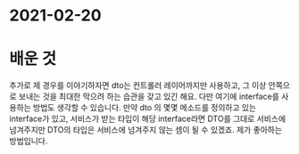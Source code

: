 # 2021-02-20

# 배운 것

추가로 제 경우를 이야기하자면 dto는 컨트롤러 레이어까지만 사용하고, 그 이상 안쪽으로 보내는 것을 최대한 막으려 하는 습관을 갖고 있긴 해요. 다만 여기에 interface를 사용하는 방법도 생각할 수 있습니다. 만약 dto 의 몇몇 메소드를 정의하고 있는 interface가 있고, 서비스가 받는 타입이 해당 interface라면 DTO를 그대로 서비스에 넘겨주지만 DTO의 타입은 서비스에 넘겨주지 않는 셈이 될 수 있겠죠. 제가 좋아하는 방법입니다.

